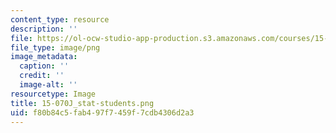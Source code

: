 ```yaml
---
content_type: resource
description: ''
file: https://ol-ocw-studio-app-production.s3.amazonaws.com/courses/15-070j-advanced-stochastic-processes-fall-2013/f80b84c5fab497f7459f7cdb4306d2a3_15-070J_stat-students.png
file_type: image/png
image_metadata:
  caption: ''
  credit: ''
  image-alt: ''
resourcetype: Image
title: 15-070J_stat-students.png
uid: f80b84c5-fab4-97f7-459f-7cdb4306d2a3
---
```

